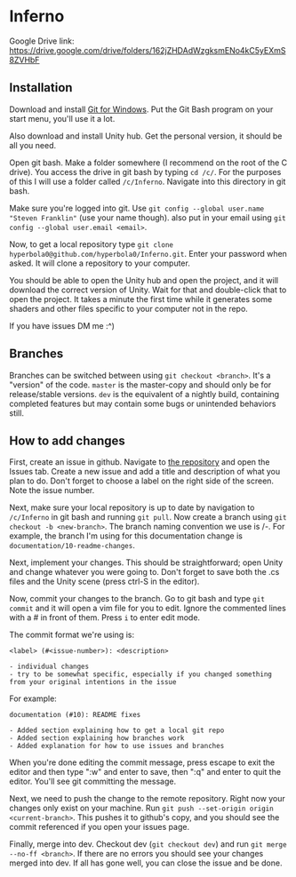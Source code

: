# Inferno

Google Drive link: https://drive.google.com/drive/folders/162jZHDAdWzgksmENo4kC5yEXmS8ZVHbF

## Installation

Download and install [Git for Windows](https://gitforwindows.org/). Put the Git Bash program on your start menu, you'll use it a lot. 

Also download and install Unity hub. Get the personal version, it should be all you need. 

Open git bash. Make a folder somewhere (I recommend on the root of the C drive). You access the drive in git bash by typing `cd /c/`. For the purposes of this I will use a folder called `/c/Inferno`. Navigate into this directory in git bash. 

Make sure you're logged into git. Use `git config --global user.name "Steven Franklin"` (use your name though). also put in your email using `git config --global user.email <email>`. 

Now, to get a local repository type `git clone hyperbola0@github.com/hyperbola0/Inferno.git`. Enter your password when asked. It will clone a repository to your computer. 

You should be able to open the Unity hub and open the project, and it will download the correct version of Unity. Wait for that and double-click that to open the project. It takes a minute the first time while it generates some shaders and other files specific to your computer not in the repo. 

If you have issues DM me :^)

## Branches

Branches can be switched between using `git checkout <branch>`. It's a "version" of the code. `master` is the master-copy and should only be for release/stable versions. `dev` is the equivalent of a nightly build, containing completed features but may contain some bugs or unintended behaviors still.

## How to add changes

First, create an issue in github. Navigate to [the repository](www.github.com/hyperbola0/Inferno) and open the Issues tab. Create a new issue and add a title and description of what you plan to do. Don't forget to choose a label on the right side of the screen. Note the issue number. 

Next, make sure your local repository is up to date by navigation to `/c/Inferno` in git bash and running `git pull`. Now create a branch using `git checkout -b <new-branch>`. The branch naming convention we use is <label>/<issue-number>-<description>. For example, the branch I'm using for this documentation change is `documentation/10-readme-changes`. 

Next, implement your changes. This should be straightforward; open Unity and change whatever you were going to. Don't forget to save both the .cs files and the Unity scene (press ctrl-S in the editor). 

Now, commit your changes to the branch. Go to git bash and type `git commit` and it will open a vim file for you to edit. Ignore the commented lines with a # in front of them. Press `i` to enter edit mode. 

The commit format we're using is:

```
<label> (#<issue-number>): <description>

- individual changes
- try to be somewhat specific, especially if you changed something from your original intentions in the issue
```

For example:

```
documentation (#10): README fixes

- Added section explaining how to get a local git repo
- Added section explaining how branches work
- Added explanation for how to use issues and branches
```

When you're done editing the commit message, press escape to exit the editor and then type ":w" and enter to save, then ":q" and enter to quit the editor. You'll see git committing the message. 

Next, we need to push the change to the remote repository. Right now your changes only exist on your machine. Run `git push --set-origin origin <current-branch>`. This pushes it to github's copy, and you should see the commit referenced if you open your issues page. 

Finally, merge into dev. Checkout dev (`git checkout dev`) and run `git merge --no-ff <branch>`. If there are no errors you should see your changes merged into dev. If all has gone well, you can close the issue and be done. 
